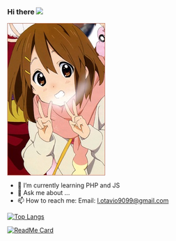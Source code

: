 ### Hi there <img src="https://github.com/TheDudeThatCode/TheDudeThatCode/blob/master/Assets/Hi.gif" width="29px">
<img align="center" height="auto" src="https://github.com/lotaviods/lotaviods/blob/main/img/75939.jpg"/>

- 🌱 I’m currently learning PHP and JS
- 💬 Ask me about ...
- 📫 How to reach me: Email: l.otavio9099@gmail.com


[![Top Langs](https://github-readme-stats.vercel.app/api/top-langs/?username=lotaviods&layout=compact&theme=radical&exclude_repo=Yui-chan-BOT,Yui-chan-BOT-Mhank)](https://github.com/lotaviods/github-readme-stats)

[![ReadMe Card](https://github-readme-stats.vercel.app/api/pin/?username=lotaviods&repo=Yui-chan-BOT&theme=radical)](https://https://github.com/lotaviods/Yui-chan-BOT)
